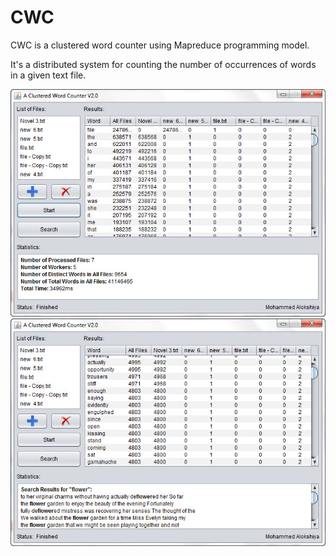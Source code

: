 # CWC

CWC is a clustered word counter using Mapreduce programming model.

It's a distributed system for counting the number of occurrences of words in a given text file.

![alt tag](https://github.com/mmoksh/CWC/blob/master/1.jpg)
![alt tag](https://github.com/mmoksh/CWC/blob/master/2.jpg)
